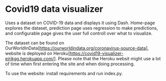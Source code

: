 # Covid19 data visualizer

Uses a dataset on COVID-19 data and displays it using Dash. Home-page explores the dataset, prediction page uses regression to make predictions, and configurable page gives the user full controll over what to visualize. 

The dataset can be found on OurWorldInData[https://ourworldindata.org/coronavirus-source-data], website is deployed on Heroku[https://covid19-visualizer-eirikgg.herokuapp.com/]. Please note that the Heroku websit might use a lot of time when first entering the site and when doing processing.

To use the website: install requirements and run index.py.